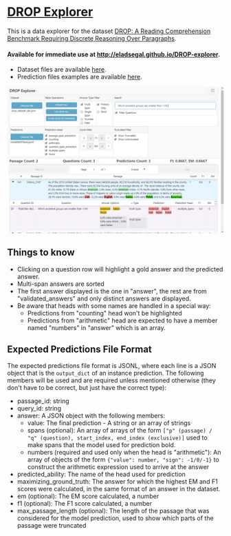 # [DROP Explorer](http://eladsegal.github.io/DROP-explorer)

This is a data explorer for the dataset [DROP: A Reading Comprehension Benchmark Requiring Discrete Reasoning Over Paragraphs](https://allennlp.org/drop).

#### Available for immediate use at http://eladsegal.github.io/DROP-explorer.  
- Dataset files are available [here](https://allennlp.org/drop).
- Prediction files examples are available [here](https://github.com/eladsegal/tag-based-multi-span-extraction/tree/master/predictions).

![DROP Explorer screenshot](screenshot.png)

## Things to know

- Clicking on a question row will highlight a gold answer and the predicted answer.
- Multi-span answers are sorted
- The first answer displayed is the one in "answer", the rest are from "validated_answers" and only distinct answers are displayed. 
- Be aware that heads with some names are handled in a special way:
    - Predictions from "counting" head won't be highlighted
    - Predictions from "arithmetic" head are expected to have a member named "numbers" in "answer" which is an array.
    
## Expected Predictions File Format

The expected predictions file format is JSONL, where each line is a JSON object that is the `output_dict` of an instance prediction.
The following members will be used and are required unless mentioned otherwise (they don't have to be correct, but just have the correct type):
- passage_id: string
- query_id: string
- answer: A JSON object with the following members:
    - value: The final prediction - A string or an array of strings
    - spans (optional): An array of arrays of the form `["p" (passage) / "q" (question), start_index, end_index (exclusive)]` used to make spans that the model used for prediction bold.
    - numbers (required and used only when the head is "arithmetic"): An array of objects of the form `{"value": number, "sign": -1/0/-1}` to construct the arithmetic expression used to arrive at the answer
- predicted_ability: The name of the head used for prediction 
- maximizing_ground_truth: The answer for which the highest EM and F1 scores were calculated, in the same format of an answer in the dataset.
- em (optional): The EM score calculated, a number
- f1 (optional): The F1 score calculated, a number
- max_passage_length (optional): The length of the passage that was considered for the model prediction, used to show which parts of the passage were truncated
